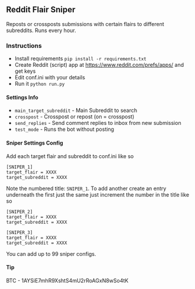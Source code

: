 ## Reddit Flair Sniper

Reposts or crossposts submissions with certain flairs to different subreddits. Runs every hour.

### Instructions

-   Install requirements `pip install -r requirements.txt`
-   Create Reddit (script) app at https://www.reddit.com/prefs/apps/ and get keys
-   Edit conf.ini with your details
-   Run it `python run.py`

#### Settings Info

-   `main_target_subreddit` - Main Subreddit to search
-   `crosspost` - Crosspost or repost (on = crosspost)
-   `send_replies` - Send comment replies to inbox from new submission
-   `test_mode` - Runs the bot without posting

#### Sniper Settings Config

Add each target flair and subreddit to conf.ini like so

    [SNIPER_1]
    target_flair = XXXX
    target_subreddit = XXXX

Note the numbered title: ```SNIPER_1```. To add another create an entry underneath the first just the same just increment the number in the title like so

    [SNIPER_2]
    target_flair = XXXX
    target_subreddit = XXXX

    [SNIPER_3]
    target_flair = XXXX
    target_subreddit = XXXX

You can add up to 99 sniper configs.

#### Tip

BTC - 1AYSiE7mhR9XshtS4mU2rRoAGxN8wSo4tK
